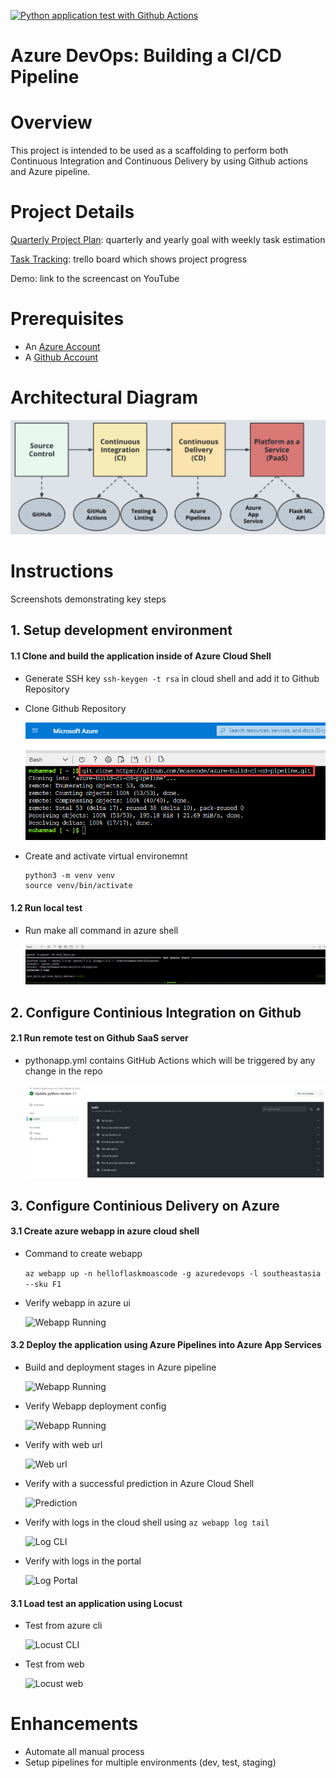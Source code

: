 [![Python application test with Github Actions](https://github.com/moascode/azure-build-ci-cd-pipeline/actions/workflows/pythonapp.yml/badge.svg)](https://github.com/moascode/azure-build-ci-cd-pipeline/actions/workflows/pythonapp.yml)
  
# Azure DevOps: Building a CI/CD Pipeline

# Overview
This project is intended to be used as a scaffolding to perform both Continuous Integration and Continuous Delivery by using Github actions and Azure pipeline.

# Project Details
[Quarterly Project Plan](./project%20info/Project%20Plan_%20Building%20CI-CD%20Pipeline.xlsx): quarterly and yearly goal with weekly task estimation

[Task Tracking](https://trello.com/b/RV1s9H7y/building-a-ci-cd-pipeline): trello board which shows project progress

Demo: link to the screencast on YouTube
  
# Prerequisites

- An [Azure Account](https://portal.azure.com) 
- A [Github Account](https://github.com)
  
# Architectural Diagram

![Project Architecture](./project%20info/Project%20architecture.png)
  
# Instructions
Screenshots demonstrating key steps
  
## 1. Setup development environment

#### 1.1 Clone and build the application inside of Azure Cloud Shell
- Generate SSH key `ssh-keygen -t rsa` in cloud shell and add it to Github Repository
- Clone Github Repository

  ![Repo Clone](./project%20info/clone_repo.png)
- Create and activate virtual environemnt

  ```
  python3 -m venv venv
  source venv/bin/activate
  ```
  
#### 1.2 Run local test
- Run make all command in azure shell

  ![Test Passed](./project%20info/make_all_pass_test.png)
  
## 2. Configure Continious Integration on Github

#### 2.1 Run remote test on Github SaaS server
- pythonapp.yml contains GitHub Actions which will be triggered by any change in the repo

  ![Github Build](./project%20info/github_actions_build.png)
  
## 3. Configure Continious Delivery on Azure

#### 3.1 Create azure webapp in azure cloud shell
- Command to create webapp

  ```az webapp up -n helloflaskmoascode -g azuredevops -l southeastasia --sku F1```
- Verify webapp in azure ui

  ![Webapp Running](./project%20info/web_app_running.png)

#### 3.2 Deploy the application using Azure Pipelines into Azure App Services
- Build and deployment stages in Azure pipeline

  ![Webapp Running](./project%20info/successful_build_deploy.png)

- Verify Webapp deployment config

  ![Webapp Running](./project%20info/webapp_deployment.png)

- Verify with web url

  ![Web url](./project%20info/successful_web_home.png)

- Verify with a successful prediction in Azure Cloud Shell

  ![Prediction](./project%20info/successful_prediction.png)

- Verify with logs in the cloud shell using ```az webapp log tail```

  ![Log CLI](./project%20info/webapp_log_cli.png)

- Verify with logs in the portal

  ![Log Portal](./project%20info/webapp_log_portal.png)

#### 3.1 Load test an application using Locust

- Test from azure cli

  ![Locust CLI](./project%20info/locus_test_cli.png)

- Test from web

  ![Locust web](./project%20info/locus_test_web.png)
  
# Enhancements

- Automate all manual process
- Setup pipelines for multiple environments (dev, test, staging)
  


